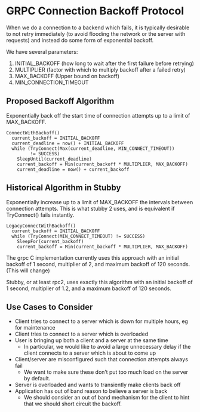 GRPC Connection Backoff Protocol
================================

When we do a connection to a backend which fails, it is typically desirable to
not retry immediately (to avoid flooding the network or the server with
requests) and instead do some form of exponential backoff.

We have several parameters:
 1. INITIAL_BACKOFF (how long to wait after the first failure before retrying)
 2. MULTIPLIER (factor with which to multiply backoff after a failed retry)
 3. MAX_BACKOFF (Upper bound on backoff)
 4. MIN_CONNECTION_TIMEOUT

## Proposed Backoff Algorithm

Exponentially back off the start time of connection attempts up to a limit of
MAX_BACKOFF.

```
ConnectWithBackoff()
  current_backoff = INITIAL_BACKOFF
  current_deadline = now() + INITIAL_BACKOFF
  while (TryConnect(Max(current_deadline, MIN_CONNECT_TIMEOUT))
         != SUCCESS)
    SleepUntil(current_deadline)
    current_backoff = Min(current_backoff * MULTIPLIER, MAX_BACKOFF)
    current_deadline = now() + current_backoff
```

## Historical Algorithm in Stubby

Exponentially increase up to a limit of MAX_BACKOFF the intervals between
connection attempts. This is what stubby 2 uses, and is equivalent if
TryConnect() fails instantly.

```
LegacyConnectWithBackoff()
  current_backoff = INITIAL_BACKOFF
  while (TryConnect(MIN_CONNECT_TIMEOUT) != SUCCESS)
    SleepFor(current_backoff)
    current_backoff = Min(current_backoff * MULTIPLIER, MAX_BACKOFF)
```

The grpc C implementation currently uses this approach with an initial backoff
of 1 second, multiplier of 2, and maximum backoff of 120 seconds. (This will
change)

Stubby, or at least rpc2, uses exactly this algorithm with an initial backoff
of 1 second, multiplier of 1.2, and a maximum backoff of 120 seconds.

## Use Cases to Consider

* Client tries to connect to a server which is down for multiple hours, eg for
  maintenance
* Client tries to connect to a server which is overloaded
* User is bringing up both a client and a server at the same time
    * In particular, we would like to avoid a large unnecessary delay if the
      client connects to a server which is about to come up
* Client/server are misconfigured such that connection attempts always fail
    * We want to make sure these don’t put too much load on the server by
      default.
* Server is overloaded and wants to transiently make clients back off
* Application has out of band reason to believe a server is back
    * We should consider an out of band mechanism for the client to hint that
      we should short circuit the backoff.
